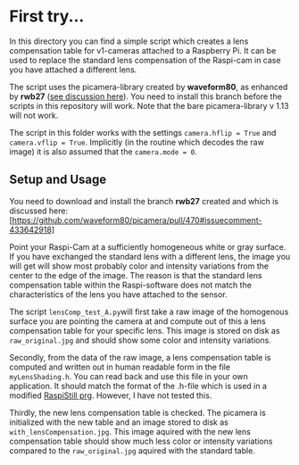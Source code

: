 # First try...

In this directory you can find a simple script which creates a lens compensation table for v1-cameras attached to a Raspberry Pi. It can be used to replace the standard lens compensation of the Raspi-cam in case you have attached a different lens.

The script uses the picamera-library created by **waveform80**, as enhanced by **rwb27** ([see discussion here](https://github.com/waveform80/picamera/pull/470#issuecomment-435473974)). You need to install this branch before the scripts in this repository will work. Note that the bare picamera-library v 1.13 will not work.

The script in this folder works with the settings `camera.hflip = True` and `camera.vflip = True`. Implicitly (in the routine which decodes the raw image) it is also assumed that the `camera.mode = 0`. 

## Setup and Usage

You need to download and install the branch **rwb27** created and which is discussed here: [https://github.com/waveform80/picamera/pull/470#issuecomment-433642918]

Point your Raspi-Cam at a sufficiently homogeneous white or gray surface. If you have exchanged the standard lens with a different lens, the image you will get will show most probably color and intensity variations from the center to the edge of the image. The reason is that the standard lens compensation table within the Raspi-software does not match the characteristics of the lens you have attached to the sensor.

The script `lensComp_test_A.py`will first take a raw image of the homogenous surface you are pointing the camera at and compute out of this a lens compensation table for your specific lens. This image is stored on disk as `raw_original.jpg` and should show some color and intensity variations.

Secondly, from the data of the raw image, a lens compensation table is computed and written out in human readable form in the file `myLensShading.h`. You can read back and use this file in your own application. It should match the format of the .h-file which is used in a modified [RaspiStill prg](https://www.raspberrypi.org/forums/viewtopic.php?f=43&t=190586). However, I have not tested this.

Thirdly, the new lens compensation table is checked. The picamera is initialized with the new table and an image stored to disk as `with_lensCompensation.jpg`. This image aquired with the new lens compensation table should show much less color or intensity variations compared to the `raw_original.jpg` aquired with the standard table.

